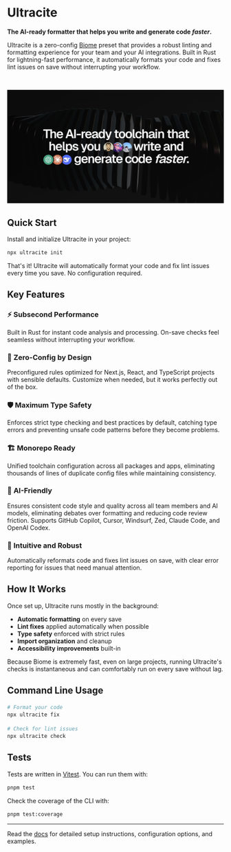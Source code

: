 # Ultracite

**The AI-ready formatter that helps you write and generate code _faster_.**

Ultracite is a zero-config [Biome](https://biomejs.dev) preset that provides a robust linting and formatting experience for your team and your AI integrations. Built in Rust for lightning-fast performance, it automatically formats your code and fixes lint issues on save without interrupting your workflow.

<div>
  <img src="https://img.shields.io/npm/dy/ultracite" alt="" />
  <img src="https://img.shields.io/npm/v/ultracite" alt="" />
  <img src="https://img.shields.io/github/license/haydenbleasel/ultracite" alt="" />
</div>

![Ultracite](./docs/app/opengraph-image.jpg)

## Quick Start

Install and initialize Ultracite in your project:

```sh
npx ultracite init
```

That's it! Ultracite will automatically format your code and fix lint issues every time you save. No configuration required.

## Key Features

### ⚡ **Subsecond Performance**
Built in Rust for instant code analysis and processing. On-save checks feel seamless without interrupting your workflow.

### 🎯 **Zero-Config by Design**
Preconfigured rules optimized for Next.js, React, and TypeScript projects with sensible defaults. Customize when needed, but it works perfectly out of the box.

### 🛡️ **Maximum Type Safety**
Enforces strict type checking and best practices by default, catching type errors and preventing unsafe code patterns before they become problems.

### 🏗️ **Monorepo Ready**
Unified toolchain configuration across all packages and apps, eliminating thousands of lines of duplicate config files while maintaining consistency.

### 🤖 **AI-Friendly**
Ensures consistent code style and quality across all team members and AI models, eliminating debates over formatting and reducing code review friction. Supports GitHub Copilot, Cursor, Windsurf, Zed, Claude Code, and OpenAI Codex.

### 🔧 **Intuitive and Robust**
Automatically reformats code and fixes lint issues on save, with clear error reporting for issues that need manual attention.

## How It Works

Once set up, Ultracite runs mostly in the background:

- **Automatic formatting** on every save
- **Lint fixes** applied automatically when possible
- **Type safety** enforced with strict rules
- **Import organization** and cleanup
- **Accessibility improvements** built-in

Because Biome is extremely fast, even on large projects, running Ultracite's checks is instantaneous and can comfortably run on every save without lag.

## Command Line Usage

```sh
# Format your code
npx ultracite fix

# Check for lint issues
npx ultracite check
```

## Tests

Tests are written in [Vitest](https://vitest.dev). You can run them with:

```bash
pnpm test
```

Check the coverage of the CLI with:

```bash
pnpm test:coverage
```

---

Read the [docs](https://www.ultracite.ai/) for detailed setup instructions, configuration options, and examples.